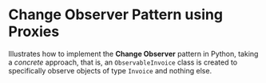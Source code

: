 # Change Observer Pattern using Proxies

Illustrates how to implement the **Change Observer** pattern in Python, taking a *concrete* approach, that is, an `ObservableInvoice` class is created to specifically observe objects of type `Invoice` and nothing else.